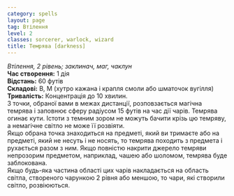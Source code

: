 ```yaml
---
category: spells
layout: page
tag: Втілення
level: 2
classes: sorcerer, warlock, wizard
title: Темрява [darkness]
---
```


_Втілення, 2 рівень; заклинач, маг, чаклун_     
**Час створення:** 1 дія    
**Відстань:** 60 футів    
**Складові:** В, М (хутро кажана і крапля смоли або шматочок вугілля)    
**Тривалість:** Концентрація до 10 хвилин.    
З точки, обраної вами в межах дистанції, розповзається магічна темрява і заповнює сферу радіусом 15 футів на час дії чарів. Темрява огинає кути. Істоти з темним зором не можуть бачити крізь цю темряву, а немагічне світло не може її розвіяти.    
Якщо обрана точка знаходиться на предметі, який ви тримаєте або на предметі, який не несуть і не носять, то темрява походить з предмета і рухається разом з ним. Якщо повністю накрити джерело темряви непрозорим предметом, наприклад, чашею або шоломом, темрява буде заблокована.    
Якщо будь-яка частина області цих чарів накладається на область світла, створеного чарункою 2 рівня або меншою, то чари, які створили світло, розвіюються. 
